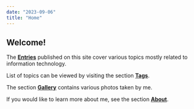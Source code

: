 ```yaml
---
date: "2023-09-06"
title: "Home"
---
```

## Welcome!
The **[Entries](/en/post/)** published on this site cover various topics mostly related to information technology.

List of topics can be viewed by visiting the section **[Tags](/en/tags/)**.

The section **[Gallery](/en/gallery/)** contains various photos taken by me.

If you would like to learn more about me, see the section **[About](/en/about/)**.


